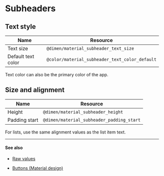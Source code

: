 # Subheaders

## Text style

| Name | Resource |
| ---- | -------- |
| Text size          | `@dimen/material_subheader_text_size`          |
| Default text color | `@color/material_subheader_text_color_default` |

Text color can also be the primary color of the app.


## Size and alignment

| Name | Resource |
| ---- | -------- |
| Height        | `@dimen/material_subheader_height`        |
| Padding start | `@dimen/material_subheader_padding_start` |

For lists, use the same alignment values as the list item text.


---

#### See also

- [Raw values](https://github.com/AoDevBlue/MaterialValues/blob/master/material-values/src/main/res-component/values/subheader.xml)

- [Buttons (Material design)](https://material.google.com/components/subheaders.html)

